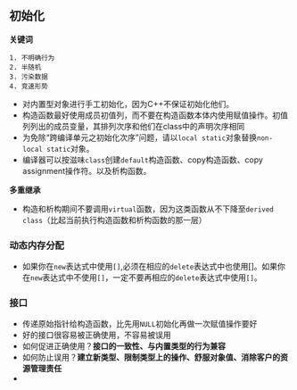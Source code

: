 ## 初始化

**关键词**

	1. 不明确行为
 	2. 半随机
 	3. 污染数据
 	4. 竞速形势

* 对内置型对象进行手工初始化，因为C++不保证初始化他们。
* 构造函数最好使用成员初值列，而不要在构造函数本体内使用赋值操作。初值列列出的成员变量，其排列次序和他们在class中的声明次序相同
* 为免除“跨编译单元之初始化次序”问题，请以`local static`对象替换`non-local static`对象。
* 编译器可以按滋味`class`创建`default`构造函数、copy构造函数、copy assignment操作符。以及析构函数。

**多重继承**

* 构造和析构期间不要调用`virtual`函数，因为这类函数从不下降至`derived class`（比起当前执行构造函数和析构函数的那一层）

### 动态内存分配

* 如果你在`new`表达式中使用`[]`,必须在相应的`delete`表达式中也使用[]。如果你在`new`表达式中不使用`[]`，一定不要再相应的`delete`表达式中使用`[]`。

### 接口

* 传递原始指针给构造函数，比先用`NULL`初始化再做一次赋值操作要好
* 好的接口很容易被正确使用，不容易被误用
* 如何促进正确使用？**接口的一致性、与内置类型的行为兼容**
* 如何防止误用？**建立新类型、限制类型上的操作、舒服对象值、消除客户的资源管理责任**
* 

